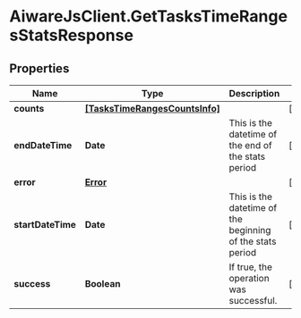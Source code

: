 # AiwareJsClient.GetTasksTimeRangesStatsResponse

## Properties

Name | Type | Description | Notes
------------ | ------------- | ------------- | -------------
**counts** | [**[TasksTimeRangesCountsInfo]**](TasksTimeRangesCountsInfo.md) |  | [optional] 
**endDateTime** | **Date** | This is the datetime of the end of the stats period | [optional] 
**error** | [**Error**](Error.md) |  | [optional] 
**startDateTime** | **Date** | This is the datetime of the beginning of the stats period | [optional] 
**success** | **Boolean** | If true, the operation was successful. | [optional] 


